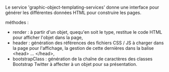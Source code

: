 Le service 'graphic-object-templating-services' donne une interface pour générer les différentes données HTML pour construire les pages.

méthodes :
* render : à partir d'un objet, quequ'en soit le type, restitue le code HTML pour afficher l'objet dans la page,
* header : génération des références des fichiers CSS / JS à charger dans la page pour l'affichage, la gestion de cette dernières dans la balise \<head> ... \</head>,
* bootstrapClass : génération de la chaîne de caractères des classes Bootstrap Twitter à affecter à un objet pour sa présentation.
